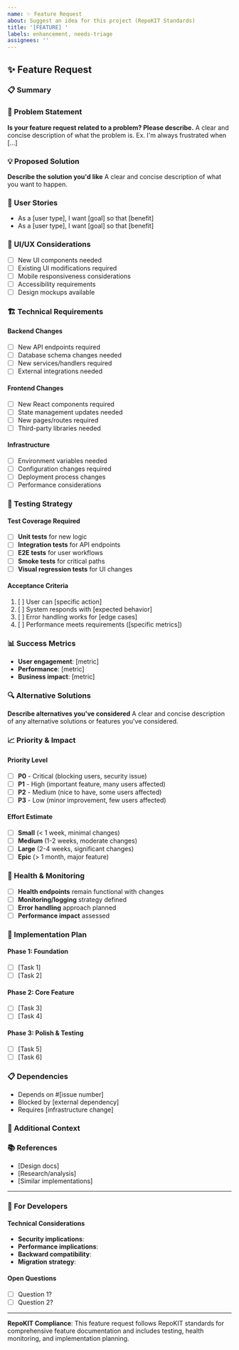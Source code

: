```yaml
---
name: ✨ Feature Request
about: Suggest an idea for this project (RepoKIT Standards)
title: '[FEATURE] '
labels: enhancement, needs-triage
assignees: ''
---
```


## ✨ Feature Request

### 📋 Summary
<!-- A clear and concise description of the feature request -->

### 🎯 Problem Statement
<!-- What problem does this feature solve? -->
**Is your feature request related to a problem? Please describe.**
A clear and concise description of what the problem is. Ex. I'm always frustrated when [...]

### 💡 Proposed Solution
<!-- Describe the solution you'd like -->
**Describe the solution you'd like**
A clear and concise description of what you want to happen.

### 🔄 User Stories
<!-- Describe how users will interact with this feature -->
- As a [user type], I want [goal] so that [benefit]
- As a [user type], I want [goal] so that [benefit]

### 📱 UI/UX Considerations
<!-- If this affects the user interface -->
- [ ] New UI components needed
- [ ] Existing UI modifications required
- [ ] Mobile responsiveness considerations
- [ ] Accessibility requirements
- [ ] Design mockups available

### 🏗️ Technical Requirements

#### Backend Changes
- [ ] New API endpoints required
- [ ] Database schema changes needed
- [ ] New services/handlers required
- [ ] External integrations needed

#### Frontend Changes  
- [ ] New React components required
- [ ] State management updates needed
- [ ] New pages/routes required
- [ ] Third-party libraries needed

#### Infrastructure
- [ ] Environment variables needed
- [ ] Configuration changes required
- [ ] Deployment process changes
- [ ] Performance considerations

### 🧪 Testing Strategy
<!-- How will this feature be tested? -->

#### Test Coverage Required
- [ ] **Unit tests** for new logic
- [ ] **Integration tests** for API endpoints
- [ ] **E2E tests** for user workflows
- [ ] **Smoke tests** for critical paths
- [ ] **Visual regression tests** for UI changes

#### Acceptance Criteria
<!-- Define what "done" looks like -->
1. [ ] User can [specific action]
2. [ ] System responds with [expected behavior]
3. [ ] Error handling works for [edge cases]
4. [ ] Performance meets requirements ([specific metrics])

### 📊 Success Metrics
<!-- How will we measure success? -->
- **User engagement**: [metric]
- **Performance**: [metric] 
- **Business impact**: [metric]

### 🔍 Alternative Solutions
<!-- Describe alternatives you've considered -->
**Describe alternatives you've considered**
A clear and concise description of any alternative solutions or features you've considered.

### 📈 Priority & Impact

#### Priority Level
- [ ] **P0** - Critical (blocking users, security issue)
- [ ] **P1** - High (important feature, many users affected)
- [ ] **P2** - Medium (nice to have, some users affected)
- [ ] **P3** - Low (minor improvement, few users affected)

#### Effort Estimate
- [ ] **Small** (< 1 week, minimal changes)
- [ ] **Medium** (1-2 weeks, moderate changes)
- [ ] **Large** (2-4 weeks, significant changes)
- [ ] **Epic** (> 1 month, major feature)

### 🏥 Health & Monitoring
<!-- RepoKIT Standards compliance -->
- [ ] **Health endpoints** remain functional with changes
- [ ] **Monitoring/logging** strategy defined
- [ ] **Error handling** approach planned
- [ ] **Performance impact** assessed

### 🚀 Implementation Plan
<!-- High-level implementation approach -->

#### Phase 1: Foundation
- [ ] [Task 1]
- [ ] [Task 2]

#### Phase 2: Core Feature
- [ ] [Task 3]
- [ ] [Task 4]

#### Phase 3: Polish & Testing
- [ ] [Task 5]
- [ ] [Task 6]

### 📋 Dependencies
<!-- What needs to be completed first? -->
- Depends on #[issue number]
- Blocked by [external dependency]
- Requires [infrastructure change]

### 🔗 Additional Context
<!-- Add any other context, mockups, or examples -->

### 📚 References
<!-- Links to related documentation, research, etc. -->
- [Design docs]
- [Research/analysis]
- [Similar implementations]

---

### 🧪 For Developers

#### Technical Considerations
- **Security implications**: 
- **Performance implications**: 
- **Backward compatibility**: 
- **Migration strategy**: 

#### Open Questions
- [ ] Question 1?
- [ ] Question 2?

---

**RepoKIT Compliance**: This feature request follows RepoKIT standards for comprehensive feature documentation and includes testing, health monitoring, and implementation planning.